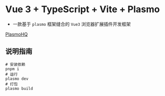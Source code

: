 # Vue 3 + TypeScript + Vite + Plasmo

- 一款基于 `plasmo` 框架缝合的 `Vue3` 浏览器扩展插件开发框架
  
[PlasmoHQ](https://github.com/PlasmoHQ/plasmo)


## 说明指南

```shell
# 安装依赖
pnpm i
# 运行
plasmo dev
# 打包
plasmo build
```
